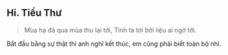 **Hi. Tiểu Thư**
---

> Mùa hạ đã qua mùa thu lại tới, Tình ta tơi bời liệu ai ngờ tới.

Bắt đầu bằng sự thật thì anh nghĩ kết thúc, em cũng phải biết toàn bộ nhỉ.
